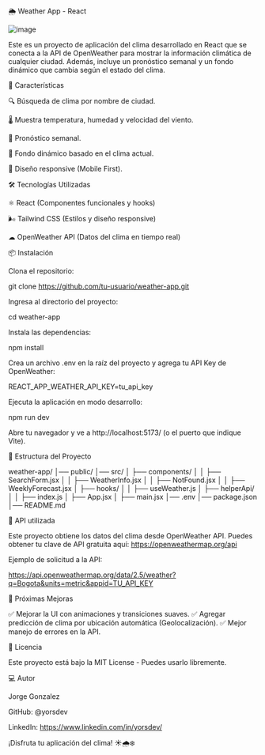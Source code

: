 🌦️ Weather App - React

![image](https://github.com/user-attachments/assets/1c255d13-3411-4997-9a03-3ef6f7587a1a)

Este es un proyecto de aplicación del clima desarrollado en React que se conecta a la API de OpenWeather para mostrar la información climática de cualquier ciudad. Además, incluye un pronóstico semanal y un fondo dinámico que cambia según el estado del clima.

🚀 Características

🔍 Búsqueda de clima por nombre de ciudad.

🌡️ Muestra temperatura, humedad y velocidad del viento.

📅 Pronóstico semanal.

🎨 Fondo dinámico basado en el clima actual.

🎯 Diseño responsive (Mobile First).

🛠️ Tecnologías Utilizadas

⚛ React (Componentes funcionales y hooks)

🌬 Tailwind CSS (Estilos y diseño responsive)

☁ OpenWeather API (Datos del clima en tiempo real)

📦 Instalación

Clona el repositorio:

git clone https://github.com/tu-usuario/weather-app.git

Ingresa al directorio del proyecto:

cd weather-app

Instala las dependencias:

npm install

Crea un archivo .env en la raíz del proyecto y agrega tu API Key de OpenWeather:

REACT_APP_WEATHER_API_KEY=tu_api_key

Ejecuta la aplicación en modo desarrollo:

npm run dev

Abre tu navegador y ve a http://localhost:5173/ (o el puerto que indique Vite).

📁 Estructura del Proyecto

weather-app/
│── public/
│── src/
│   ├── components/
│   │   ├── SearchForm.jsx
│   │   ├── WeatherInfo.jsx
│   │   ├── NotFound.jsx
│   │   ├── WeeklyForecast.jsx
│   ├── hooks/
│   │   ├── useWeather.js
│   ├── helperApi/
│   │   ├── index.js
│   ├── App.jsx
│   ├── main.jsx
│── .env
│── package.json
│── README.md

🔗 API utilizada

Este proyecto obtiene los datos del clima desde OpenWeather API.
Puedes obtener tu clave de API gratuita aquí: https://openweathermap.org/api

Ejemplo de solicitud a la API:

https://api.openweathermap.org/data/2.5/weather?q=Bogota&units=metric&appid=TU_API_KEY

📌 Próximas Mejoras

✅ Mejorar la UI con animaciones y transiciones suaves.
✅ Agregar predicción de clima por ubicación automática (Geolocalización).
✅ Mejor manejo de errores en la API.

📜 Licencia

Este proyecto está bajo la MIT License - Puedes usarlo libremente.

💻 Autor

Jorge Gonzalez

GitHub: @yorsdev

LinkedIn: https://www.linkedin.com/in/yorsdev/

¡Disfruta tu aplicación del clima! ☀️🌧️❄️
